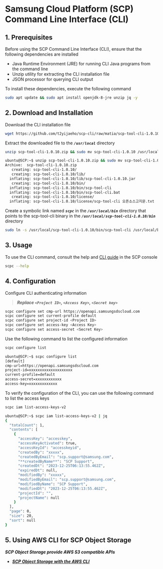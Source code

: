 # Samsung Cloud Platform (SCP) Command Line Interface (CLI)

## 1. Prerequisites

Before using the SCP Command Line Interface (CLI), ensure that the following dependencies are installed

- Java Runtime Environment (JRE) for running CLI Java programs from the command line
- Unzip utility for extracting the CLI installation file
- JSON processor for querying CLI output

To install these dependencies, execute the following command

```Bash
sudo apt update && sudo apt install openjdk-8-jre unzip jq -y
```

## 2. Download and Installation

Download the CLI installation file

```Bash
wget https://github.com/t2yijaeho/scp-cli/raw/matia/scp-tool-cli-1.0.10.zip
```

Extract the downloaded file to the ***`/usr/local`*** directory

```Bash
unzip scp-tool-cli-1.0.10.zip && sudo mv scp-tool-cli-1.0.10 /usr/local/
```

```Bash
ubuntu@SCP:~$ unzip scp-tool-cli-1.0.10.zip && sudo mv scp-tool-cli-1.0.10 /usr/local/
Archive:  scp-tool-cli-1.0.10.zip
   creating: scp-tool-cli-1.0.10/
   creating: scp-tool-cli-1.0.10/lib/
  inflating: scp-tool-cli-1.0.10/lib/scp-tool-cli-1.0.10.jar
   creating: scp-tool-cli-1.0.10/bin/
  inflating: scp-tool-cli-1.0.10/bin/scp-tool-cli
  inflating: scp-tool-cli-1.0.10/bin/scp-tool-cli.bat
   creating: scp-tool-cli-1.0.10/license/
  inflating: scp-tool-cli-1.0.10/license/scp-tool-cli 오픈소스고지문.txt
```

Create a symbolic link named ***`scpc`*** in the ***`/usr/local/bin`*** directory that points to the scp-tool-cli binary in the ***`/usr/local/scp-tool-cli-1.0.10/bin`*** directory

```Bash
sudo ln -s /usr/local/scp-tool-cli-1.0.10/bin/scp-tool-cli /usr/local/bin/scpc
```

## 3. Usage

To use the CLI command, consult the help and [CLI guide](https://cloud.samsungsds.com/openapiguide/#/docs/v2-en-overview-overview) in the SCP console

```Bash
scpc --help
```

## 4. Configuration

Configure CLI authenticating information
>***Replace `<Project ID>`, `<Access Key>`, `<Secret key>`***

```Bash
scpc configure set cmp-url https://openapi.samsungsdscloud.com
scpc configure set current-profile default
scpc configure set project-id <Project ID>
scpc configure set access-key <Access Key>
scpc configure set access-secret <Secret Key>
```

Use the following command to list the configured information

```Bash
scpc configure list
```

```Bash
ubuntu@SCP:~$ scpc configure list
[default]
cmp-url=https://openapi.samsungsdscloud.com
project-id=xxxxxxxxxxxxxxxxxxxx
current-profile=default
access-secret=xxxxxxxxxxxx
access-key=xxxxxxxxxxxxx
```

To verify the configuration of the CLI, you can use the following command to list the access keys

```Bash
scpc iam list-access-keys-v2
```

```Bash
ubuntu@SCP:~$ scpc iam list-access-keys-v2 | jq
{
  "totalCount": 1,
  "contents": [
    {
      "accessKey": "accesskey",
      "accessKeyActivated": true,
      "accessKeyId": "accesskeyid",
      "createdBy": "xxxxx",
      "createdByEmail": "scp.support@samsung.com",
      "**createdByName**": "SCP Support",
      "createdDt": "2023-12-25T06:13:55.462Z",
      "expiredDt": null,
      "modifiedBy": "xxxxx",
      "modifiedByEmail": "scp.support@samsung.com",
      "modifiedByName": "SCP Support",
      "modifiedDt": "2023-12-25T06:13:55.462Z",
      "projectId": "",
      "projectName": null
    }
  ],
  "page": 0,
  "size": 20,
  "sort": null
}
```

## 5. Using AWS CLI for SCP Object Storage

***SCP Object Storage provide AWS S3 compatible APIs***

- ***[SCP Object Storage with the AWS CLI](SCP-obs-with-aws-cli.md)***